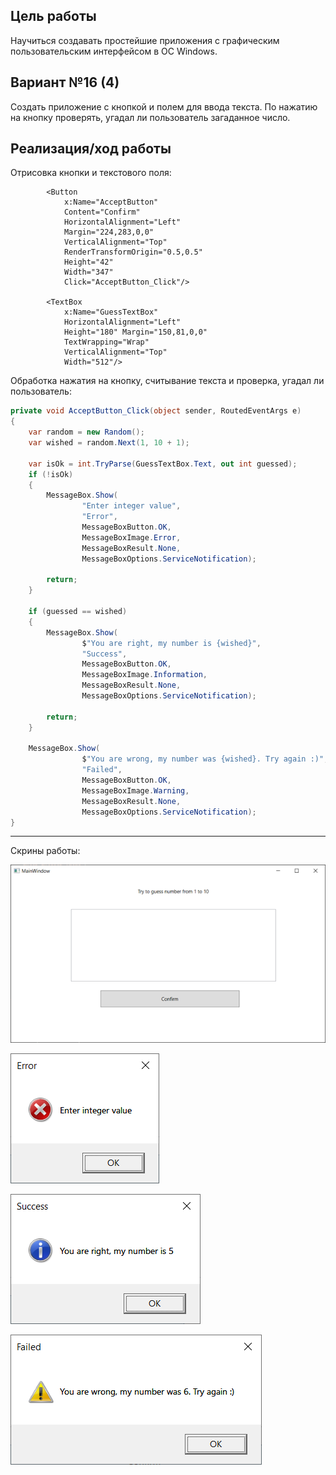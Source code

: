 
## Цель работы ##
Научиться создавать простейшие приложения с графическим пользовательским интерфейсом в ОС Windows.
## Вариант №16 (4) ##
Создать приложение с кнопкой и полем для ввода текста. По нажатию на кнопку проверять, угадал ли пользователь загаданное число.
## Реализация/ход работы ##

Отрисовка кнопки и текстового поля:
```XAML
        <Button 
            x:Name="AcceptButton" 
            Content="Confirm" 
            HorizontalAlignment="Left" 
            Margin="224,283,0,0" 
            VerticalAlignment="Top" 
            RenderTransformOrigin="0.5,0.5" 
            Height="42" 
            Width="347" 
            Click="AcceptButton_Click"/>
        
        <TextBox 
            x:Name="GuessTextBox" 
            HorizontalAlignment="Left" 
            Height="180" Margin="150,81,0,0" 
            TextWrapping="Wrap" 
            VerticalAlignment="Top" 
            Width="512"/>
```
Обработка нажатия на кнопку, считывание текста и проверка, угадал ли пользователь:
```C#
private void AcceptButton_Click(object sender, RoutedEventArgs e)
{
    var random = new Random();
    var wished = random.Next(1, 10 + 1);

    var isOk = int.TryParse(GuessTextBox.Text, out int guessed);
    if (!isOk)
    {
        MessageBox.Show(
                "Enter integer value",
                "Error",
                MessageBoxButton.OK,
                MessageBoxImage.Error,
                MessageBoxResult.None,
                MessageBoxOptions.ServiceNotification);

        return;
    }

    if (guessed == wished)
    {
        MessageBox.Show(
                $"You are right, my number is {wished}",
                "Success",
                MessageBoxButton.OK,
                MessageBoxImage.Information,
                MessageBoxResult.None,
                MessageBoxOptions.ServiceNotification);

        return;
    }

    MessageBox.Show(
                $"You are wrong, my number was {wished}. Try again :)",
                "Failed",
                MessageBoxButton.OK,
                MessageBoxImage.Warning,
                MessageBoxResult.None,
                MessageBoxOptions.ServiceNotification);
}
```

---

Скрины работы:

![Main window](images/MainWindow.png "Main window") 

![Error dialog](images/Error.png "Error dialog") 

![Win dialog](images/Success.png "Success dialog") 

![Lose dialog](images/Fail.png "Lose dialog") 
